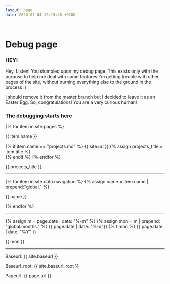 ```yaml
---
layout: page
date: 2020-07-04 12:19:48 +0200

---
```


# Debug page

### HEY!

Hey, Listen! You stumbled upon my debug page. This exists only with the purpose to help me deal with some features I'm getting trouble with other pages of the site, without burning everything else to the ground in the process :)

I should remove it from the master branch but I decided to leave it as an Easter Egg. So, congratulations! You are a very curious human!

<!-- Unless you are reading it from my GitHub. In that case is kind of easy finding this page, since it's on the main folder. --> 

### The debugging starts here

{% for item in site.pages %}
	<p>{{ item.name }}</p>
    {% if item.name == "projects.md" %}
    	{{ site.url }}
        {% assign projects_title = item.title %}    	
    {% endif %}
{% endfor %}

{{ projects_title }}

---

{% for item in site.data.navigation %}
{% assign name = item.name | prepend:"global." %}
<p>{{ name }}</p>
{% endfor %}

---

{% assign m = page.date | date: "%-m" %}
{% assign mon = m | prepend: "global.months." %}
{{ page.date | date: "%-d"}}
{% t mon %}
{{ page.date | date: "%Y" }}

{{ mon }}

---

Baseurl:   {{ site.baseurl }}


Baseurl_root: {{ site.baseurl_root }}


Pageurl: {{ page.url }}